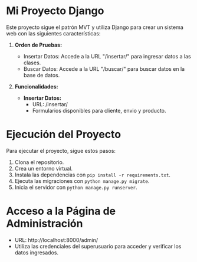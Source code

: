 # Mi Proyecto Django

Este proyecto sigue el patrón MVT y utiliza Django para crear un sistema web con las siguientes características:

1. **Orden de Pruebas:**
   - Insertar Datos: Accede a la URL "/insertar/" para ingresar datos a las clases.
   - Buscar Datos: Accede a la URL "/buscar/" para buscar datos en la base de datos.

2. **Funcionalidades:**
   - **Insertar Datos:**
      - URL: /insertar/
      - Formularios disponibles para cliente, envio y producto.


# Ejecución del Proyecto

Para ejecutar el proyecto, sigue estos pasos:

1. Clona el repositorio.
2. Crea un entorno virtual.
3. Instala las dependencias con `pip install -r requirements.txt`.
4. Ejecuta las migraciones con `python manage.py migrate`.
5. Inicia el servidor con `python manage.py runserver`.

# Acceso a la Página de Administración

- URL: http://localhost:8000/admin/
- Utiliza las credenciales del superusuario para acceder y verificar los datos ingresados.
